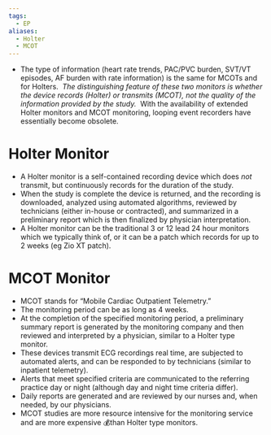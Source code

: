 ```yaml
---
tags:
  - EP
aliases:
  - Holter
  - MCOT
---
```

- The type of information (heart rate trends, PAC/PVC burden, SVT/VT episodes, AF burden with rate information) is the same for MCOTs and for Holters.  _The distinguishing feature of these two monitors is whether the device records (Holter) or transmits (MCOT), not the quality of the information provided by the study._  With the availability of extended Holter monitors and MCOT monitoring, looping event recorders have essentially become obsolete.
# Holter Monitor

- A Holter monitor is a self-contained recording device which does *not* transmit, but continuously records for the duration of the study. 
- When the study is complete the device is returned, and the recording is downloaded, analyzed using automated algorithms, reviewed by technicians (either in-house or contracted), and summarized in a preliminary report which is then finalized by physician interpretation. 
- A Holter monitor can be the traditional 3 or 12 lead 24 hour monitors which we typically think of, or it can be a patch which records for up to 2 weeks (eg Zio XT patch).

# MCOT Monitor

- MCOT stands for “Mobile Cardiac Outpatient Telemetry.” 
- The monitoring period can be as long as 4 weeks.
- At the completion of the specified monitoring period, a preliminary summary report is generated by the monitoring company and then reviewed and interpreted by a physician, similar to a Holter type monitor. 
- These devices transmit ECG recordings real time, are subjected to automated alerts, and can be responded to by technicians (similar to inpatient telemetry).
- Alerts that meet specified criteria are communicated to the referring practice day or night (although day and night time criteria differ). 
- Daily reports are generated and are reviewed by our nurses and, when needed, by our physicians.
- MCOT studies are more resource intensive for the monitoring service and are more expensive 💰than Holter type monitors.